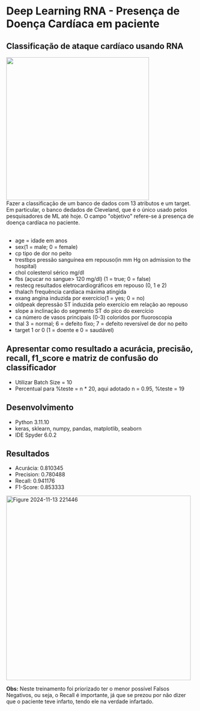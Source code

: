 # Deep Learning RNA - Presença de Doença Cardíaca em paciente
## Classificação de ataque cardíaco usando RNA
<div>
  <img src = https://www.heart.org/-/media/Images/News/2021/June-2021/0623SilentHeartAttack_SC.jpg?sc_lang=en width="380">
</div>
Fazer a classificação de um banco de dados com 13 atributos e um target. Em particular, o banco dedados de 
Cleveland, que é o único usado pelos pesquisadores de ML até hoje. O campo "objetivo" refere-se á presença de 
doença cardíaca no paciente.

<br>
<br>

- age = idade em anos
- sex(1 = male; 0 = female)
- cp tipo de dor no peito
- trestbps pressão sanguínea em repouso(in mm Hg on admission to the hospital)
- chol colesterol sérico mg/dl
- fbs (açucar no sangue> 120 mg/dl) (1 = true; 0 = false)
- restecg resultados eletrocardiográficos em repouso (0, 1 e 2)
- thalach frequência cardíaca máxima atingida
- exang angina induzida por exercício(1 = yes; 0 = no)
- oldpeak depressão ST induzida pelo exercício em relação ao repouso
- slope a inclinação do segmento ST do pico do exercício
- ca número de vasos principais (0-3) coloridos por fluoroscopia
- thal 3 = normal; 6 = defeito fixo; 7 = defeito reversível de dor no peito
- target 1 or 0 (1 = doente e 0 = saudável)

## Apresentar como resultado a acurácia, precisão, recall, f1_score e matriz de confusão do classificador
- Utilizar Batch Size = 10
- Percentual para %teste = n * 20, aqui adotado n = 0.95, %teste = 19

## Desenvolvimento
- Python 3.11.10
- keras, sklearn, numpy, pandas, matplotlib, seaborn
- IDE Spyder 6.0.2

## Resultados
- Acurácia: 0.810345
- Precision: 0.780488
- Recall: 0.941176
- F1-Score: 0.853333

<img width="491" alt="Figure 2024-11-13 221446" src="https://github.com/user-attachments/assets/e2d8dd32-8b90-4bb5-bbff-6bc4311de784">

<div>
  <p><strong>Obs:</strong> Neste treinamento foi priorizado ter o menor possível Falsos Negativos, ou seja, 
    o Recall é importante, já que se prezou por não dizer que o paciente teve infarto, tendo ele na verdade infartado.
  </p>
</div>

